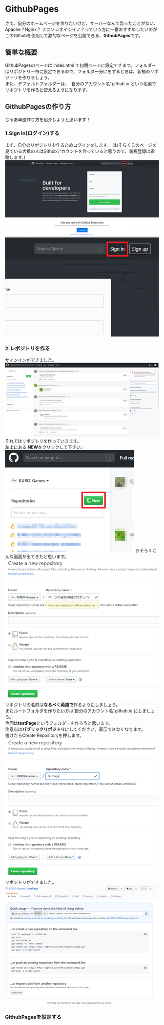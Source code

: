 # GithubPages
  
さて、自分のホームページを作りたいけど、サーバーなんて弄ったことがない、Apache？Nginx？ ナニソレオイシイノ？っていう方に一番おすすめしたいのがこのGithubを使用して静的なページを公開できる、**GithubPages**です。

## 簡単な概要
GithubPagesのページは index.html で初期ページに設定できます。フォルダーはリポジトリ―毎に設定できるので、フォルダー分けをするときは、新規のリポジトリを作りましょう。  
また、デフォルトフォルダーは、 ’自分のアカウント名’.github.io という名前でリポジトリを作ると使えるようになります。

## GithubPagesの作り方
じゃあ早速作り方を紹介しようと思います！

### 1.Sign In(ログイン)する
まず、自分のリポジトリを作るためログインをします。
(おそらくこのページを見ている大抵の人はGithubアカウントを作っていると思うので、新規登録は省略します。)
![signin](./Image/img16.png)
![signin-up](./Image/img18.png)
### 2.レポジトリを作る
サインインができました。
![signin-end](./Image/img2.PNG)
それではリポジトリを作っていきます。  
左上にある **NEW**をクリックして下さい。
![new-repositories](./Image/img17.png)
おそらくこんな画面が出てきたと思います。
![new-repositories-disp](./Image/img3.PNG)
リポジトリの名前は**なるべく英語で**作るようにしましょう。  
またルートフォルダを作りたい方は’自分のアカウント名’.github.io にしましょう。  
今回は**testPage**というフォルダーを作ろうと思います。  
注意点は**パブリックリポジトリ**にしてください。表示できなくなります。  
書けたらCreate Repositoryを押します。
![testPage1](./Image/img5.PNG)
リポジトリができました。
![testPage2](./Image/img6.PNG)
### GithubPagesを設定する


